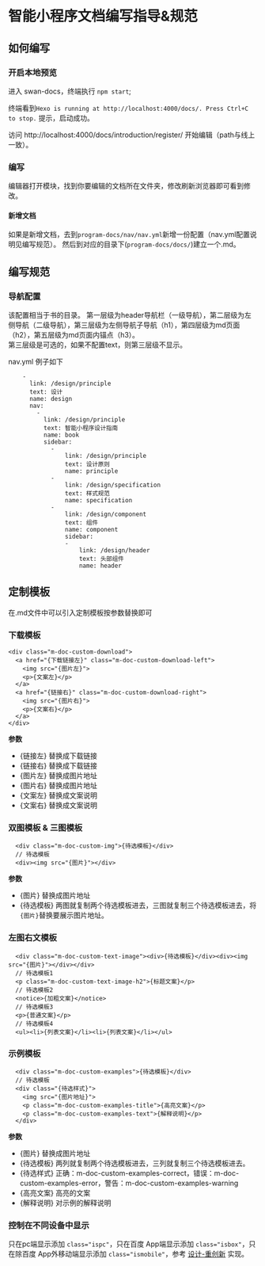# 智能小程序文档编写指导&规范
## 如何编写

### 开启本地预览
进入 swan-docs，终端执行 `npm start`;

终端看到`Hexo is running at http://localhost:4000/docs/. Press Ctrl+C to stop.` 提示，启动成功。

访问 http://localhost:4000/docs/introduction/register/ 开始编辑（path与线上一致）。

### 编写
编辑器打开模块，找到你要编辑的文档所在文件夹，修改刷新浏览器即可看到修改。

#### 新增文档
如果是新增文档，去到`program-docs/nav/nav.yml`新增一份配置（nav.yml配置说明见编写规范）。
然后到对应的目录下(`program-docs/docs/`)建立一个.md。

## 编写规范
### 导航配置
该配置相当于书的目录。
第一层级为header导航栏（一级导航），第二层级为左侧导航（二级导航），第三层级为左侧导航子导航（h1），第四层级为md页面（h2），第五层级为md页面内锚点（h3）。  
第三层级是可选的，如果不配置text，则第三层级不显示。  

nav.yml 例子如下
```
    -
      link: /design/principle
      text: 设计
      name: design
      nav:
        -
          link: /design/principle
          text: 智能小程序设计指南
          name: book
          sidebar:
            -
                link: /design/principle
                text: 设计原则
                name: principle
            -
                link: /design/specification
                text: 样式规范
                name: specification
            -
                link: /design/component
                text: 组件
                name: component
                sidebar:
                -
                    link: /design/header
                    text: 头部组件
                    name: header
```

## 定制模板
在.md文件中可以引入定制模板按参数替换即可
### 下载模板
```
<div class="m-doc-custom-download">
  <a href="{下载链接左}" class="m-doc-custom-download-left">
    <img src="{图片左}">
    <p>{文案左}</p>
  </a>
  <a href="{链接右}" class="m-doc-custom-download-right">
    <img src="{图片右}">
    <p>{文案右}</p>
  </a>
</div>
```
**参数**
- {链接左} 替换成下载链接
- {链接右} 替换成下载链接
- {图片左} 替换成图片地址
- {图片右} 替换成图片地址
- {文案左} 替换成文案说明
- {文案右} 替换成文案说明

### 双图模板 & 三图模板
```
  <div class="m-doc-custom-img">{待选模板}</div>
  // 待选模板
  <div><img src="{图片}"></div>
```
**参数**
- {图片} 替换成图片地址
- {待选模板} 两图就复制两个待选模板进去，三图就复制三个待选模板进去，将`{图片}`替换要展示图片地址。

### 左图右文模板
```
  <div class="m-doc-custom-text-image"><div>{待选模板}</div><div><img src="{图片}"></div></div>
  // 待选模板1
  <p class="m-doc-custom-text-image-h2">{标题文案}</p>
  // 待选模板2
  <notice>{加粗文案}</notice>
  // 待选模板3
  <p>{普通文案}</p>
  // 待选模板4
  <ul><li>{列表文案}</li><li>{列表文案}</li></ul>
```
### 示例模板
```
  <div class="m-doc-custom-examples">{待选模板}</div>
  // 待选模板
  <div class="{待选样式}">
    <img src="{图片地址}">
    <p class="m-doc-custom-examples-title">{高亮文案}</p>
    <p class="m-doc-custom-examples-text">{解释说明}</p>
  </div>
```
**参数**
- {图片} 替换成图片地址
- {待选模板} 两列就复制两个待选模板进去，三列就复制三个待选模板进去。
- {待选样式} 正确：m-doc-custom-examples-correct，错误：m-doc-custom-examples-error，警告：m-doc-custom-examples-warning
- {高亮文案} 高亮的文案
- {解释说明} 对示例的解释说明

### 控制在不同设备中显示

只在pc端显示添加 `class="ispc"`，只在百度 App端显示添加 `class="isbox"`，只在除百度 App外移动端显示添加 `class="ismobile"`，参考 [设计-重创新](http://localhost:4000/docs/docs/design/principle/innovation/) 实现。  